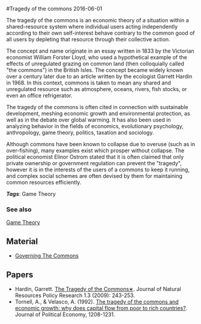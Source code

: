 
#Tragedy of the commons
2016-06-01

The tragedy of the commons is an economic theory of a situation within a shared-resource system where individual users acting independently according to their own self-interest behave contrary to the common good of all users by depleting that resource through their collective action.

The concept and name originate in an essay written in 1833 by the Victorian economist William Forster Lloyd, who used a hypothetical example of the effects of unregulated grazing on common land (then colloquially called "the commons") in the British Isles. The concept became widely known over a century later due to an article written by the ecologist Garrett Hardin in 1968. In this context, commons is taken to mean any shared and unregulated resource such as atmosphere, oceans, rivers, fish stocks, or even an office refrigerator.

The tragedy of the commons is often cited in connection with sustainable development, meshing economic growth and environmental protection, as well as in the debate over global warming. It has also been used in analyzing behavior in the fields of economics, evolutionary psychology, anthropology, game theory, politics, taxation and sociology.

Although commons have been known to collapse due to overuse (such as in over-fishing), many examples exist which prosper without collapse. The political economist Elinor Ostrom stated that it is often claimed that only private ownership or government regulation can prevent the "tragedy", however it is in the interests of the users of a commons to keep it running, and complex social schemes are often devised by them for maintaining common resources efficiently.

***Tags***: Game Theory

### See also
[Game Theory](/game_theory)
## Material
* [Governing The Commons](http://www.forbes.com/2009/10/12/elinor-ostrom-commons-nobel-economics-opinions-contributors-vernon-l-smith.html)

## Papers
* Hardin, Garrett. [The Tragedy of the Commons∗](). Journal of Natural Resources Policy Research 1.3 (2009): 243-253.
* Tornell, A., & Velasco, A. (1992). [The tragedy of the commons and economic growth: why does capital flow from poor to rich countries?](http://www.aaron-tornell.com/s/7-The-tragedy-of-commons.pdf). Journal of Political Economy, 1208-1231.


